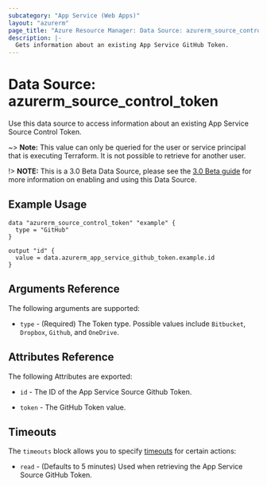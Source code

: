 ```yaml
---
subcategory: "App Service (Web Apps)"
layout: "azurerm"
page_title: "Azure Resource Manager: Data Source: azurerm_source_control_token"
description: |-
  Gets information about an existing App Service GitHub Token.
---
```


# Data Source: azurerm_source_control_token

Use this data source to access information about an existing App Service Source Control Token.

~> **Note:** This value can only be queried for the user or service principal that is executing Terraform. It is not possible to retrieve for another user.

!> **NOTE:** This is a 3.0 Beta Data Source, please see the [3.0 Beta guide](guides/3.0-beta.html.markdown) for more information on enabling and using this Data Source. 


## Example Usage

```hcl
data "azurerm_source_control_token" "example" {
  type = "GitHub"
}

output "id" {
  value = data.azurerm_app_service_github_token.example.id
}
```

## Arguments Reference

The following arguments are supported:

* `type` - (Required) The Token type. Possible values include `Bitbucket`, `Dropbox`, `Github`, and `OneDrive`.


## Attributes Reference

The following Attributes are exported: 

* `id` - The ID of the App Service Source Github Token.

* `token` - The GitHub Token value.

## Timeouts

The `timeouts` block allows you to specify [timeouts](https://www.terraform.io/docs/configuration/resources.html#timeouts) for certain actions:

* `read` - (Defaults to 5 minutes) Used when retrieving the App Service Source GitHub Token.
